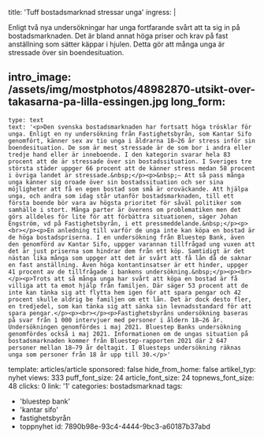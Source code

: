 title: 'Tuff bostadsmarknad stressar unga'
ingress: |
  <p>Enligt två nya undersökningar har unga fortfarande svårt att ta sig in på bostadsmarknaden. Det är bland annat höga priser och krav på fast anställning som sätter käppar i hjulen. Detta gör att många unga är stressade över sin boendesituation.
  </p>
  
intro_image: /assets/img/mostphotos/48982870-utsikt-over-takasarna-pa-lilla-essingen.jpg
long_form:
  -
    type: text
    text: '<p>Den svenska bostadsmarknaden har fortsatt höga trösklar för unga. Enligt en ny undersökning från Fastighetsbyrån, som Kantar Sifo genomfört, känner sex av tio unga i åldrarna 18–26 år stress inför sin boendesituation. De som är mest stressade är de som bor i andra eller tredje hand eller är inneboende. I den kategorin svarar hela 83 procent att de är stressade över sin bostadssituation. I Sveriges tre största städer uppger 66 procent att de känner stress medan 58 procent i övriga landet är stressade.&nbsp;</p><p>&nbsp;– Att så pass många unga känner sig oroade över sin bostadssituation och ser sina möjligheter att få en egen bostad som små är oroväckande. Att hjälpa unga, och andra som idag står utanför bostadsmarknaden, till ett första boende bör vara av högsta prioritet för såväl politiker som samhälle i stort. Många parter är överens om problematiken men det görs alldeles för lite för att förbättra situationen, säger Johan Engström, vd på Fastighetsbyrån, i ett pressmeddelande.&nbsp;</p><p><br></p><p>En anledning till varför de unga inte kan köpa en bostad är de höga bostadspriserna. I en undersökning från Bluestep Bank, även den genomförd av Kantar Sifo, uppger varannan tillfrågad ung vuxen att det är just priserna som hindrar dem från ett köp. Samtidigt är det nästan lika många som uppger att det är svårt att få lån då de saknar en fast anställning. Även höga kontantinsatser är ett hinder, uppger 41 procent av de tillfrågade i bankens undersökning.&nbsp;</p><p><br></p><p>Trots att så många unga har svårt att köpa en bostad är få villiga att ta emot hjälp från familjen. Där säger 53 procent att de inte kan tänka sig att flytta hem igen för att spara pengar och 42 procent skulle aldrig be familjen om ett lån. Det är dock desto fler, en tredjedel, som kan tänka sig att sänka sin levnadsstandard för att spara pengar.</p><p><br></p><p>Fastighetsbyråns undersökning baseras på svar från 1 000 intervjuer med personer i åldern 18–26 år. Undersökningen genomfördes i maj 2021. Bluestep Banks undersökning genomfördes också i maj 2021. Informationen om de ungas situation på bostadsmarknaden kommer från Bluestep-rapporten 2021 där 2 647 personer mellan 18–79 år deltagit. I Bluesteps undersökning räknas unga som personer från 18 år upp till 30.</p>'
template: articles/article
sponsored: false
hide_from_home: false
artikel_typ: nyhet
views: 333
puff_font_size: 24
article_font_size: 24
topnews_font_size: 48
clicks: 0
link: '1'
categories: bostadsmarknad
tags:
  - 'bluestep bank'
  - 'kantar sifo'
  - fastighetsbyrån
  - toppnyhet
id: 7890b98e-93c4-4444-9bc3-a60187b37abd
